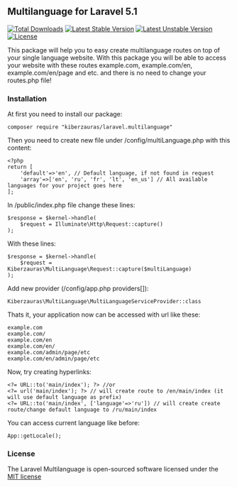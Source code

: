 ## Multilanguage for Laravel 5.1

[![Total Downloads](https://poser.pugx.org/kiberzauras/laravel.multilanguage/d/total.svg)](https://packagist.org/packages/kiberzauras/laravel.multilanguage)
[![Latest Stable Version](https://poser.pugx.org/kiberzauras/laravel.multilanguage/v/stable.svg)](https://packagist.org/packages/kiberzauras/laravel.multilanguage)
[![Latest Unstable Version](https://poser.pugx.org/kiberzauras/laravel.multilanguage/v/unstable.svg)](https://packagist.org/packages/kiberzauras/laravel.multilanguage)
[![License](https://poser.pugx.org/kiberzauras/laravel.multilanguage/license.svg)](https://packagist.org/packages/kiberzauras/laravel.multilanguage)

This package will help you to easy create multilanguage routes on top of your single language website. With this package
 you will be able to access your website with these routes example.com, example.com/en, example.com/en/page and etc. and
 there is no need to change your routes.php file!

### Installation

At first you need to install our package:

    composer require "kiberzauras/laravel.multilanguage"

Then you need to create new file under /config/multiLanguage.php with this content:

    <?php
    return [
        'default'=>'en', // Default language, if not found in request
        'array'=>['en', 'ru', 'fr', 'lt', 'en_us'] // All available languages for your project goes here
    ];

In /public/index.php file change these lines:

    $response = $kernel->handle(
        $request = Illuminate\Http\Request::capture()
    );
With these lines:

    $response = $kernel->handle(
        $request = Kiberzauras\MultiLanguage\Request::capture($multiLanguage)
    );
Add new provider (/config/app.php providers[]):

    Kiberzauras\MultiLanguage\MultiLanguageServiceProvider::class
Thats it, your application now can be accessed with url like these:

    example.com
    example.com/
    example.com/en
    example.com/en/
    example.com/admin/page/etc
    example.com/en/admin/page/etc
Now, try creating hyperlinks:

    <?= URL::to('main/index'); ?> //or
    <?= url('main/index'); ?> // will create route to /en/main/index (it will use default language as prefix)
    <?= URL::to('main/index', ['language'=>'ru']) // will create create route/change default language to /ru/main/index
You can access current language like before:

    App::getLocale();

### License

The Laravel Multilanguage is open-sourced software licensed under the [MIT license](http://opensource.org/licenses/MIT)
